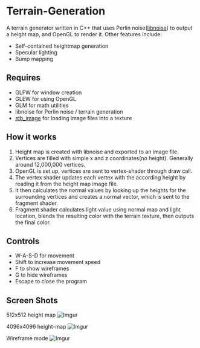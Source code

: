 # Terrain-Generation
A terrain generator written in C++ that uses Perlin noise([libnoise](http://libnoise.sourceforge.net/index.html)) to output a height map, and OpenGL to render it. Other features include: 
- Self-contained heightmap generation
- Specular lighting
- Bump mapping

## Requires
- GLFW for window creation
- GLEW for using OpenGL
- GLM for math utilities
- libnoise for Perlin noise / terrain generation
- [stb_image](https://github.com/nothings/stb/blob/master/stb_image.h) for loading image files into a texture

## How it works
1. Height map is created with libnoise and exported to an image file.
2. Vertices are filled with simple x and z coordinates(no height). Generally around 12,000,000 vertices. 
3. OpenGL is set up, vertices are sent to vertex-shader through draw call.
4. The vertex shader updates each vertex with the according height by reading it from the height map image file.
5. It then calculates the normal values by looking up the heights for the surrounding vertices and creates a normal vector, which is sent to the fragment shader.
6. Fragment shader calculates light value using normal map and light location, blends the resulting color with the terrain texture, then outputs the final color.


## Controls
- W-A-S-D for movement
- Shift to increase movement speed
- F to show wireframes
- G to hide wireframes
- Escape to close the program

## Screen Shots
512x512 height map
![Imgur](https://i.imgur.com/CgmFHQX.png)

4096x4096 height-map
![Imgur](https://i.imgur.com/TCtFCuE.jpg)

Wireframe mode
![Imgur](https://i.imgur.com/ljAyiwQ.png)

